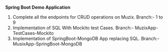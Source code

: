 **Spring Boot Demo Application**
1. Complete all the endpoints for CRUD operations on Muzix. Branch:- 1 to 9
2. Implementation of SQL With Mockito test Cases. Branch:- MuzixApp-TestCases-Mockito 
3. Implementation of SpringBoot-MongoDB App replacing SQL. Branch:- MusixApp-SpringBoot-MongoDB
